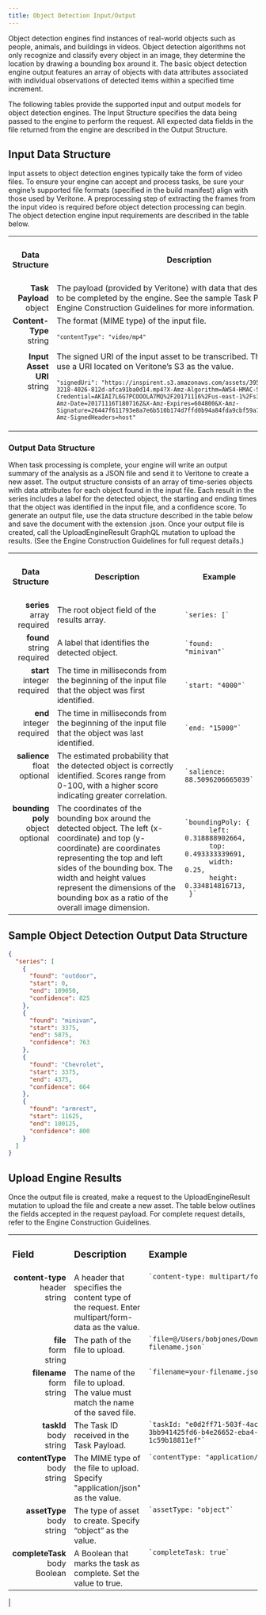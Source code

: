 ```yaml
---
title: Object Detection Input/Output
---
```


Object detection engines find instances of real-world objects such as people, animals, and buildings in videos. Object detection algorithms not only recognize and classify every object in an image, they determine the location by drawing a bounding box around it. The basic object detection engine output features an array of objects with data attributes associated with individual observations of detected items within a specified time increment. 
 
The following tables provide the supported input and output models for object detection engines. The Input Structure specifies the data being passed to the engine to perform the request. All expected data fields in the file returned from the engine are described in the Output Structure.

## Input Data Structure ##

Input assets to object detection engines typically take the form of video files. To ensure your engine can accept and process tasks, be sure your engine’s supported file formats (specified in the build manifest) align with those used by Veritone. A preprocessing step of extracting the frames from the input video is required before object detection processing can begin. 
The object detection engine input requirements are described in the table below.

<table>
  <tr>
    <th width="20%"><h4 class="text-center">Data Structure</h4></th>
    <th width="80%"><h4 class="text-center">Description</h4></th>
  </tr>
  <tr>
   <td align="right" valign="top"><b>Task Payload</b><br>object
</td>
    <td>The payload (provided by Veritone) with data that describes the task to be completed by the engine. See the sample Task Payload in the Engine Construction Guidelines for more information.
</td>
  </tr>
  <tr>
    <td align="right" valign="top"><b>Content-Type</b><br>string
</td>
    <td>The format (MIME type) of the input file. 

<code>`"contentType": "video/mp4"`</code></td>
  </tr>
  <tr>
    <td align="right" valign="top"><b>Input Asset URI</b><br>string
</td>
    <td>The signed URI of the input asset to be transcribed. This property must use a URI located on Veritone’s S3 as the value. 
     
<code>`"signedUri": "https://inspirent.s3.amazonaws.com/assets/39528568/ 909b4ac0-3218-4026-812d-afca91ba0d14.mp4?X-Amz-Algorithm=AWS4-HMAC-SHA256&X-Amz-Credential=AKIAI7L6G7PCOOOLA7MQ%2F20171116%2Fus-east-1%2Fs3%2Faws4_request&X-Amz-Date=20171116T180716Z&X-Amz-Expires=604800&X-Amz-Signature=26447f611793e8a7e6b510b174d7ffd0b94a84fda9cbf59a79a8e936f17dc009&X-Amz-SignedHeaders=host"`</code></td>
  </tr>
</table>

### Output Data Structure ###

When task processing is complete, your engine will write an output summary of the analysis as a JSON file and send it to Veritone to create a new asset. The output structure consists of an array of time-series objects with data attributes for each object found in the input file. Each result in the series includes a label for the detected object, the starting and ending times that the object was identified in the input file, and a confidence score. 
To generate an output file, use the data structure described in the table below and save the document with the extension .json. Once your output file is created, call the UploadEngineResult GraphQL mutation to upload the results. (See the Engine Construction Guidelines for full request details.)

<table>
  <tr>
    <th width="18%"><h4 class="text-center">Data Structure</h4></th>
    <th width="57%"><h4 class="text-center">Description</h4></th>
    <th width="25%"><h4 class="text-center">Example</h4></th>
  </tr>
  <tr>
    <td align="right" valign="top"><b>series</b><br>array<br>required</td>
    <td>The root object field of the results array. </td>
    <td><code>`series: [`</code></td>
  </tr>
  <tr>
    <td align="right" valign="top"><b>found</b><br>string<br>required</td>
    <td>A label that identifies the detected object.</td>
    <td><code>`found: "minivan"`</code></td>
  </tr>
  <tr>
    <td align="right" valign="top"><b>start</b><br>integer<br>required</td>
    <td>The time in milliseconds from the beginning of the input file that the object was first identified.</td>
    <td><code>`start: "4000"`</code></td>
  </tr>
  <tr>
    <td align="right" valign="top"><b>end</b><br>integer<br>required</td>
    <td>The time in milliseconds from the beginning of the input file that the object was last identified.</td>
    <td><code>`end: "15000"`</code></td>
  </tr>
  <tr>
    <td align="right" valign="top"><b>salience</b><br>float<br>optional</td>
    <td>The estimated probability that the detected object is correctly identified. Scores range from 0-100, with a higher score indicating greater correlation.</td>
    <td><code>`salience: 88.5096206665039`</code></td>
  </tr>
  <tr>
    <td align="right" valign="top"><b>bounding poly</b><br>object<br>optional</td>
    <td>The coordinates of the bounding box around the detected object. The left (x-coordinate) and top (y-coordinate) are coordinates representing the top and left sides of the bounding box. The width and height values represent the dimensions of the bounding box as a ratio of the overall image dimension.</td>
    <td><code>`boundingPoly: {
      left: 0.318888902664,
      top: 0.493333339691,
      width: 0.25,
      height: 0.334814816713,
 }`</code></td>
  </tr>
</table>

## Sample Object Detection Output Data Structure ##

```json
{
  "series": [
    {
      "found": "outdoor",
      "start": 0,
      "end": 109050,
      "confidence": 825
    },
    {
      "found": "minivan",
      "start": 3375,
      "end": 5875,
      "confidence": 763
    },
    {
      "found": "Chevrolet",
      "start": 3375,
      "end": 4375,
      "confidence": 664
    },
    {
      "found": "armrest",
      "start": 11625,
      "end": 100125,
      "confidence": 800
    }
  ]
}
```

## Upload Engine Results ##

Once the output file is created, make a request to the UploadEngineResult mutation to upload the file and create a new asset. The table below outlines the fields accepted in the request payload. For complete request details, refer to the Engine Construction Guidelines. 

<table>
  <tr height="10">
    <td width="18%"><h3 class="text-left">Field</h3></td>
    <td width="57%"><h3 class="text-left">Description</h3></td>
    <td width="25%"><h3 class="text-left">Example</h3></td>
  </tr>
  <tr valign="top">
    <td align="right"><b>content-type</b><br>header<br>string</td>
    <td>A header that specifies the content type of the request. Enter multipart/form-data as the value.</td>
    <td><code>`content-type: multipart/form-data`</code></td>
  </tr>
  <tr valign="top">
    <td align="right"><b>file</b><br>form<br>string</td>
    <td>The path of the file to upload.</td>
    <td><code>`file=@/Users/bobjones/Downloads/your-filename.json`</code></td>
  </tr>
  <tr valign="top">
    <td align="right"><b>filename</b><br>form<br>string</td>
    <td>The name of the file to upload. The value must match the name of the saved file.</td>
    <td><code>`filename=your-filename.json`</code></td>
  </tr>
  <tr valign="top">
    <td align="right"><b>taskId</b><br>body<br>string</td>
    <td>The Task ID received in the Task Payload.</td>
    <td><code>`taskId: "e0d2ff71-503f-4ace-a214-3bb941425fd6-b4e26652-eba4-4740-91f8-1c59b18811ef"`</code></td>
  </tr>
  <tr valign="top">
    <td align="right"><b>contentType</b><br>body<br>string</td>
    <td>The MIME type of the file to upload. Specify "application/json" as the value.</td>
    <td><code>`contentType: "application/json"`</code></td>
  </tr>
  <tr valign="top">
    <td align="right"><b>assetType</b><br>body<br>string</td>
    <td>The type of asset to create. Specify “object” as the value.</td>
    <td><code>`assetType: "object"`</code></td>
  </tr>
  <tr valign="top">
    <td align="right"><b>completeTask</b><br>body<br>Boolean</td>
    <td>A Boolean that marks the task as complete. Set the value to true.</td>
    <td><code>`completeTask: true`</code></td>
  </tr>
</table>                                                                |
